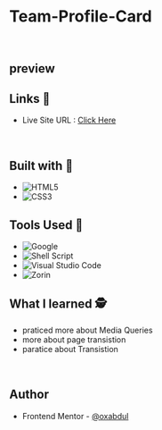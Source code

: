 # Team-Profile-Card<br><br>
## preview<br>
## Links &#127882;<br>
<ul>
<li>Live Site URL : <a href="https://0xabdul.github.io/Team-Profile-Card/">Click Here</a></li>
</ul><br>


## Built with &#128295;
- ![HTML5](https://img.shields.io/badge/html5-%23E34F26.svg?style=for-the-badge&logo=html5&logoColor=white)   
- ![CSS3](https://img.shields.io/badge/css3-%231572B6.svg?style=for-the-badge&logo=css3&logoColor=white)   <br>


## Tools Used &#128296;
- ![Google](https://img.shields.io/badge/google-4285F4?style=for-the-badge&logo=google&logoColor=white)   
- ![Shell Script](https://img.shields.io/badge/Terminal-%23121011.svg?style=for-the-badge&logo=gnu-bash&logoColor=white)  
- ![Visual Studio Code](https://img.shields.io/badge/Visual%20Studio%20Code-0078d7.svg?style=for-the-badge&logo=visual-studio-code&logoColor=white)  
- ![Zorin](https://img.shields.io/badge/Zorin%20Linux-1793D1?logo=zorin-linux&logoColor=fff&style=for-the-badge)<br>


## What I learned &#128373;
<ul>
  <li>praticed more about Media Queries</li>
  <li>more about page transistion</li>
  <li>paratice about Transistion</li>
  </ul><br>
  
  
  
  ## Author<br>
- Frontend Mentor - [@oxabdul](https://www.frontendmentor.io/profile/0xAbdul)<br>
